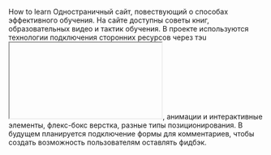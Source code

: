 How to learn 
Одностраничный сайт, повествующий о способах эффективного обучения. На сайте доступны советы книг, образовательных видео и тактик обучения. 
В проекте используются технологии подключения сторонних ресурсов через тэu <iframe></iframe>, анимации и интерактивные элементы, флекс-бокс верстка, разные типы позиционирования. 
В будущем планируется подключение формы для комментариев, чтобы создать возможность пользователям оставлять фидбэк.
